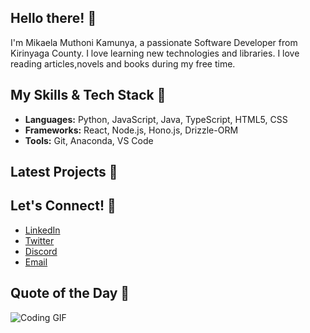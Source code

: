 ## Hello there! 👋
I'm Mikaela Muthoni Kamunya, a passionate Software Developer from Kirinyaga County. I love learning new technologies and libraries. I love reading articles,novels and books during my free time.

## My Skills & Tech Stack 🚀
- **Languages:** Python, JavaScript, Java, TypeScript, HTML5, CSS
- **Frameworks:** React, Node.js, Hono.js, Drizzle-ORM
- **Tools:** Git, Anaconda, VS Code

## Latest Projects 🌟
<!-- PROJECTS:START -->
<!-- PROJECTS:END -->

## Let's Connect! 🤝
- [LinkedIn](www.linkedin.com/in/mikaela-kamunya-2ab723316)
- [Twitter](https://x.com/Mikaela_Kamunya)
- [Discord](https://discord.com/mikaela_kamunya)
- [Email](icilyweird57@gmail.com)

## Quote of the Day 🌟
<!-- QUOTE:START -->
<!-- QUOTE:END -->

![Coding GIF](https://media.giphy.com/media/LmNwrBhejkK9EFP504/giphy.gif)

